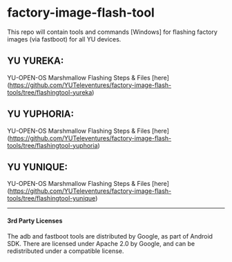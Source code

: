 # factory-image-flash-tool

This repo will contain tools and commands [Windows] for flashing factory images (via fastboot) for all YU devices.


YU YUREKA:
-----------

YU-OPEN-OS Marshmallow Flashing Steps & Files [here] (https://github.com/YUTeleventures/factory-image-flash-tools/tree/flashingtool-yureka)



YU YUPHORIA:
-------------

YU-OPEN-OS Marshmallow Flashing Steps & Files [here] (https://github.com/YUTeleventures/factory-image-flash-tools/tree/flashingtool-yuphoria)



YU YUNIQUE:
-----------

YU-OPEN-OS Marshmallow Flashing Steps & Files [here] (https://github.com/YUTeleventures/factory-image-flash-tools/tree/flashingtool-yunique)



----------------------
#### 3rd Party Licenses

The adb and fastboot tools are distributed by Google, as part of Android SDK. 
There are licensed under Apache 2.0 by Google, and can be redistributed under 
a compatible license. 
